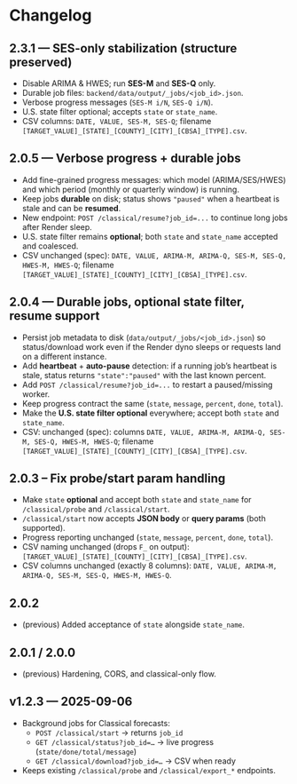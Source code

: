 # Changelog

## 2.3.1 — SES-only stabilization (structure preserved)
- Disable ARIMA & HWES; run **SES-M** and **SES-Q** only.
- Durable job files: `backend/data/output/_jobs/<job_id>.json`.
- Verbose progress messages (`SES-M i/N`, `SES-Q i/N`).
- U.S. state filter optional; accepts `state` or `state_name`.
- CSV columns: `DATE, VALUE, SES-M, SES-Q`; filename `[TARGET_VALUE]_[STATE]_[COUNTY]_[CITY]_[CBSA]_[TYPE].csv`.


## 2.0.5 — Verbose progress + durable jobs
- Add fine-grained progress messages: which model (ARIMA/SES/HWES) and which period (monthly or quarterly window) is running.
- Keep jobs **durable** on disk; status shows `"paused"` when a heartbeat is stale and can be **resumed**.
- New endpoint: `POST /classical/resume?job_id=...` to continue long jobs after Render sleep.
- U.S. state filter remains **optional**; both `state` and `state_name` accepted and coalesced.
- CSV unchanged (spec): `DATE, VALUE, ARIMA-M, ARIMA-Q, SES-M, SES-Q, HWES-M, HWES-Q`; filename `[TARGET_VALUE]_[STATE]_[COUNTY]_[CITY]_[CBSA]_[TYPE].csv`.


## 2.0.4 — Durable jobs, optional state filter, resume support
- Persist job metadata to disk (`data/output/_jobs/<job_id>.json`) so status/download work even if the Render dyno sleeps or requests land on a different instance.
- Add **heartbeat** + **auto-pause** detection: if a running job’s heartbeat is stale, status returns `"state":"paused"` with the last known percent.
- Add `POST /classical/resume?job_id=...` to restart a paused/missing worker.
- Keep progress contract the same (`state`, `message`, `percent`, `done`, `total`).
- Make the **U.S. state filter optional** everywhere; accept both `state` and `state_name`.
- CSV: unchanged (spec): columns `DATE, VALUE, ARIMA-M, ARIMA-Q, SES-M, SES-Q, HWES-M, HWES-Q`; filename `[TARGET_VALUE]_[STATE]_[COUNTY]_[CITY]_[CBSA]_[TYPE].csv`.


## 2.0.3 – Fix probe/start param handling
- Make `state` **optional** and accept both `state` and `state_name` for `/classical/probe` and `/classical/start`.
- `/classical/start` now accepts **JSON body** or **query params** (both supported).
- Progress reporting unchanged (`state`, `message`, `percent`, `done`, `total`).
- CSV naming unchanged (drops `F_` on output): `[TARGET_VALUE]_[STATE]_[COUNTY]_[CITY]_[CBSA]_[TYPE].csv`.
- CSV columns unchanged (exactly 8 columns): `DATE, VALUE, ARIMA-M, ARIMA-Q, SES-M, SES-Q, HWES-M, HWES-Q`.

## 2.0.2
- (previous) Added acceptance of `state` alongside `state_name`.

## 2.0.1 / 2.0.0
- (previous) Hardening, CORS, and classical-only flow.



## v1.2.3 — 2025-09-06
- Background jobs for Classical forecasts:
  - `POST /classical/start` → returns `job_id`
  - `GET /classical/status?job_id=…` → live progress (`state/done/total/message`)
  - `GET /classical/download?job_id=…` → CSV when ready
- Keeps existing `/classical/probe` and `/classical/export_*` endpoints.
